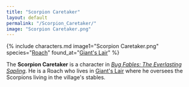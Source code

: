 ```yaml
---
title: "Scorpion Caretaker"
layout: default
permalink: "/Scorpion_Caretaker/"
image: "Scorpion Caretaker.png"
---
```

{% include characters.md image1="Scorpion Caretaker.png" species="[Roach](/Roach)" found_at="[Giant's Lair](/Giant's_Lair)" %}

The **Scorpion Caretaker** is a character in *[Bug Fables: The Everlasting Sapling](/Bug_Fables:_The_Everlasting_Sapling)*. He is a Roach who lives in [Giant's Lair](/Giant's_Lair) where he oversees the Scorpions living in the village's stables.